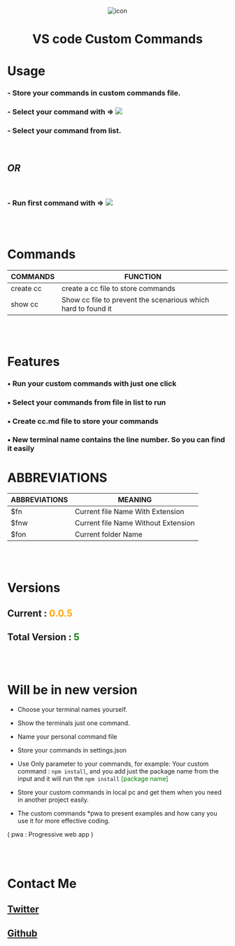 <div style="text-align : center">

![icon](https://i.imgur.com/M6w2Wnm.png)

# VS code Custom Commands

</div>

# Usage

### - Store your commands in custom commands file.

### - Select your command with => ![](https://i.imgur.com/3v1YYc9.png)

### - Select your command from list.

<br/>

## _OR_

<br/>

### - Run first command with => ![](https://i.imgur.com/AFt5Fpt.png)

<br/>
<br/>

# Commands

| **COMMANDS** | **FUNCTION**                                                  |
| ------------ | ------------------------------------------------------------- |
| create cc    | create a cc file to store commands                            |
| show cc      | Show cc file to prevent the scenarious which hard to found it |

<br/>
<br/>

# Features

### • Run your custom commands with just one click

### • Select your commands from file in list to run

### • Create cc.md file to store your commands

### • New terminal name contains the line number. So you can find it easily

# ABBREVIATIONS

| **ABBREVIATIONS** | **MEANING**                         |
| ----------------- | ----------------------------------- |
| $fn               | Current file Name With Extension    |
| $fnw              | Current file Name Without Extension |
| $fon              | Current folder Name                 |

<br/>
<br/>

# Versions

## Current : <span style="color : orange">0.0.5</span>

## Total Version : <span style="color : green">5</span>

<br/>
<br/>

# Will be in new version

-   Choose your terminal names yourself.

-   Show the terminals just one command.

-   Name your personal command file

-   Store your commands in settings.json

-   Use Only parameter to your commands, for example:
    Your custom command : `npm install`, and you add just the package name from the input and it will run the `npm install` <span style="color : green">[package name]</span>

-   Store your custom commands in local pc and get them when you need in another project easily.

-   The custom commands \*pwa to present examples and how cany you use it for more effective coding.

( pwa : Progressive web app )

<br/>
<br/>

# Contact Me

## [Twitter](https://twitter.com/KccEnes)

## [Github](https://github.com/AhmetEnesKCC)
